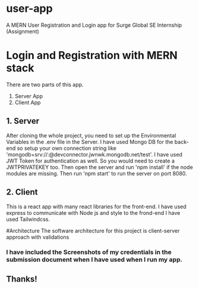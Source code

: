 # user-app
A MERN User Registration and Login app for Surge Global SE Internship (Assignment) 

# Login and Registration with MERN stack

There are two parts of this app.
1. Server App
2. Client App

## 1. Server 
After cloning the whole project, you need to set up the Environmental Variables in the .env file in the Server. I have used Mongo DB for the back-end so setup your own connection string like 'mongodb+srv://<user>:<password>@devconnector.jwnwk.mongodb.net/test'. I have used JWT Token for authentication as well. So you would need to create a JWTPRIVATEKEY too. Then open the server and run 'npm install' if the node modules are missing. Then run 'npm start' to run the server on port 8080.

## 2. Client
This is a react app with many react libraries for the front-end. I have used express to communicate with Node js and style to the frond-end I have used Tailwindcss.

#Architecture
The software architecture for this project is client-server approach with validations

### I have included the Screenshots of my credentials in the submission document when I have used when I run my app.

## Thanks!
